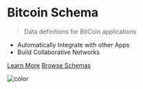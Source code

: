 # **Bitcoin Schema**

> Data definitions for BitCoin applications

- Automatically Integrate with other Apps
- Build Collaborative Networks

[Learn More](#what-is-schema)
[Browse Schemas](schemas.md)

![color](#ecfcff)
